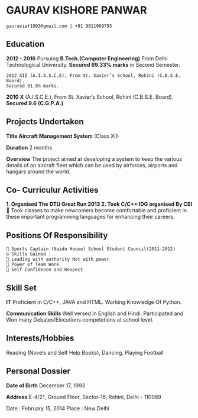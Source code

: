 # GAURAV KISHORE PANWAR

```
gauraviaf1993@gmail.com | +91 9811089795
```
## Education

**2012 - 2016** Pursuing **B.Tech.(Computer Engineering)** From Delhi Technological
University. **Secured 69.33% marks** in Second Semester.

```
2012 XII (A.I.S.S.C.E), From St. Xavier’s School, Rohini (C.B.S.E. Board).
Secured 91.8% marks.
```
**2010 X** (A.I.S.C.E.), From St. Xavier’s School, Rohini (C.B.S.E. Board).
**Secured 9.6 (C.G.P.A.)**.

## Projects Undertaken

**Title Aircraft Management System** (Class XII)

**Duration** 2 months

**Overview** The project aimed at developing a system to keep the various details of an
aircraft fleet which can be used by airforces, airports and hangars around the
world.

## Co- Curriculur Activities

**1. Organised The DTU Great Run 2013
2. Took C/C++ IDG organised By CSI**
     Took classes to make newcomers become comfortable and proficient in
       these important programming languages for enhancing their careers.

## Positions Of Responsibility

```
 Sports Captain (Naidu House) School Student Council(2011-2012)
o Skills Gained :
 Leading with authority Not with power
 Power of Team Work
 Self Confidence and Respect
```
## Skill Set

**IT** Proficient in C/C++, JAVA and HTML. Working Knowledge Of Python.

**Communication Skills** Well versed in English and Hindi. Participated and Won many
Debates/Elocutions competetions at school level.

## Interests/Hobbies

Reading (Novels and Self Help Books), Dancing, Playing Football


## Personal Dossier

**Date of Birth** December 17, 1993

**Address** E-4/21, Ground Floor, Sector-16, Rohini, Delhi - 110089

Date : February 15, 2014 Place : New Delhi


